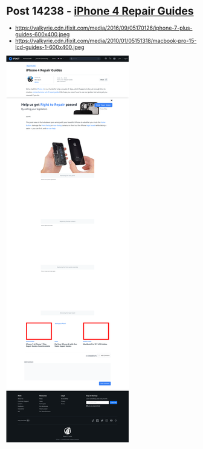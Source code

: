 # Post 14238 - [iPhone 4 Repair Guides](https://www.ifixit.com/News/14238/iphone-4-repair-guides)

- https://valkyrie.cdn.ifixit.com/media/2016/09/05170126/iphone-7-plus-guides-600x400.jpeg
- https://valkyrie.cdn.ifixit.com/media/2010/01/05151318/macbook-pro-15-lcd-guides-1-600x400.jpeg

![screencap](screenshots/c511fb94-ce80-4217-8f37-b13e6cc64cc9.png)
